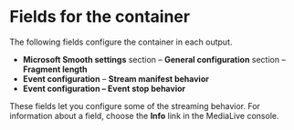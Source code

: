 # Fields for the container<a name="smooth-container"></a>

The following fields configure the container in each output\.
+ **Microsoft Smooth settings** section – **General configuration** section – **Fragment length** 
+ **Event configuration** – **Stream manifest behavior**
+ **Event configuration – Event stop behavior**

These fields let you configure some of the streaming behavior\. For information about a field, choose the **Info** link in the MediaLive console\. 